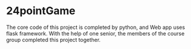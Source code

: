 # 24pointGame
The core code of this project is completed by python, and Web app uses flask framework. With the help of one senior, the members of the course group completed this project together.
